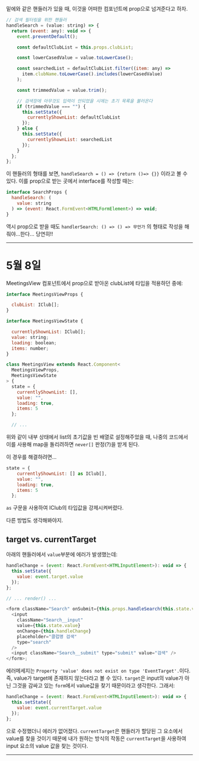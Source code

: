 밑에와 같은 핸들러가 있을 때, 이것을 어떠한 컴포넌트에 prop으로 넘겨준다고 하자.

```js
// 검색 필터링을 위한 핸들러
handleSearch = (value: string) => {
  return (event: any): void => {
    event.preventDefault();

    const defaultClubList = this.props.clubList;

    const lowerCasedValue = value.toLowerCase();

    const searchedList = defaultClubList.filter((item: any) =>
      item.clubName.toLowerCase().includes(lowerCasedValue)
    );

    const trimmedValue = value.trim();

    // 검색창에 아무것도 입력이 안되었을 시에는 초기 목록을 불러온다
    if (trimmedValue === "") {
      this.setState({
        currentlyShownList: defaultClubList
      });
    } else {
      this.setState({
        currentlyShownList: searchedList
      });
    }
  };
};
```

이 핸들러의 형태를 보면, `handleSearch = () => {return ()=> {}}` 이라고 볼 수 있다. 이를 prop으로 받는 곳에서 interface를 작성할 때는:

```js
interface SearchProps {
  handleSearch: (
    value: string
  ) => (event: React.FormEvent<HTMLFormElement>) => void;
}
```

역시 prop으로 받을 때도 `handlerSearch: () => () => 무언가` 의 형태로 작성을 해줘야...한다... 당연히!!

---

# 5월 8일

MeetingsView 컴포넌트에서 prop으로 받아온 clubList에 타입을 적용하던 중에:

```js
interface MeetingsViewProps {

  clubList: IClub[];
}

interface MeetingsViewState {

  currentlyShownList: IClub[];
  value: string;
  loading: boolean;
  items: number;
}

class MeetingsView extends React.Component<
  MeetingsViewProps,
  MeetingsViewState
> {
  state = {
    currentlyShownList: [],
    value: "",
    loading: true,
    items: 5
  };

  // ...
```

위와 같이 내부 상태에서 list의 초기값을 빈 배열로 설정해주었을 때, 나중의 코드에서 이를 사용해 map을 돌리려하면 `never[]` 판정(?)을 받게 된다.

이 경우를 해결하려면...

```js
state = {
    currentlyShownList: [] as IClub[],
    value: "",
    loading: true,
    items: 5
  };
```

`as` 구문을 사용하여 IClub의 타입값을 강제시켜버렸다.

다른 방법도 생각해봐야지.

## target vs. currentTarget

아래의 핸들러에서 `value`부분에 에러가 발생했는데:

```js
handleChange = (event: React.FormEvent<HTMLInputElement>): void => {
  this.setState({
    value: event.target.value
  });
};

// ... render() ...

<form className="Search" onSubmit={this.props.handleSearch(this.state.value)}>
  <input
    className="Search__input"
    value={this.state.value}
    onChange={this.handleChange}
    placeholder="클럽명 검색"
    type="search"
  />
  <input className="Search__submit" type="submit" value="검색" />
</form>;
```

에러메세지는 `Property 'value' does not exist on type 'EventTarget'.`이다. 즉, value가 target에 존재하지 않는다라고 볼 수 있다. `target`은 input의 value가 아닌 그것을 감싸고 있는 `form`에서 value값을 찾기 때문이라고 생각한다. 그래서:

```js
handleChange = (event: React.FormEvent<HTMLInputElement>): void => {
  this.setState({
    value: event.currentTarget.value
  });
};
```

으로 수정했더니 에러가 없어졌다. `currentTarget`은 핸들러가 할당된 그 요소에서 value를 찾을 것이기 때문에 내가 원하는 방식의 작동은 `currentTarget`을 사용하여 input 요소의 value 값을 찾는 것이다.

---
